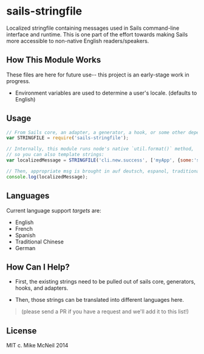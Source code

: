 sails-stringfile
===================

Localized stringfile containing messages used in Sails command-line interface and runtime.
This is one part of the effort towards making Sails more accessible to non-native English readers/speakers.



## How This Module Works

These files are here for future use-- this project is an early-stage work in progress.

+ Environment variables are used to determine a user's locale.  (defaults to English)


## Usage


```javascript
// From Sails core, an adapter, a generator, a hook, or some other dependency:
var STRINGFILE = require('sails-stringfile');

// Internally, this module runs node's native `util.format()` method,
// so you can also template strings:
var localizedMessage = STRINGFILE('cli.new.success', ['myApp', {some:'stuff'}, 'more stuff'])

// Then, appropriate msg is brought in auf deutsch, espanol, traditional chinese, english, etc.
console.log(localizedMessage);
```


## Languages

Current language support _targets_ are:

+ English
+ French
+ Spanish
+ Traditional Chinese
+ German


## How Can I Help?

+ First, the existing strings need to be pulled out of sails core, generators, hooks, and adapters.

+ Then, those strings can be translated into different languages here.








> (please send a PR if you have a request and we'll add it to this list!)

## License

MIT c. Mike McNeil 2014
